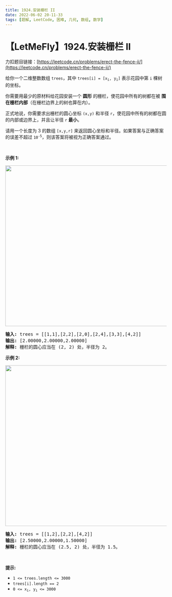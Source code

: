 ```yaml
---
title: 1924.安装栅栏 II
date: 2022-06-02 20-11-33
tags: [题解, LeetCode, 困难, 几何, 数组, 数学]
---
```


# 【LetMeFly】1924.安装栅栏 II

力扣题目链接：[https://leetcode.cn/problems/erect-the-fence-ii/](https://leetcode.cn/problems/erect-the-fence-ii/)

<p>给你一个二维整数数组&nbsp;<code>trees</code>，其中 <code>trees[i] = [x<sub>i</sub>, y<sub>i</sub>]</code> 表示花园中第 <code>i</code> 棵树的坐标。</p>

<p>你需要用最少的原材料给花园安装一个 <strong>圆形</strong> 的栅栏，使花园中所有的树都在被 <strong>围在栅栏内部</strong>（在栅栏边界上的树也算在内）。</p>

<p>正式地说，你需要求出栅栏的圆心坐标 <code>(x,y)</code> 和半径 <code>r</code>，使花园中所有的树都在圆的内部或边界上，并且让半径 <code>r</code> <strong>最小</strong>。</p>

<p>请用一个长度为 3 的数组 <code>[x,y,r]</code> 来返回圆心坐标和半径。如果答案与正确答案的误差不超过&nbsp;<code>10<sup>-5</sup></code>，则该答案将被视为正确答案通过。</p>

<p>&nbsp;</p>

<p><strong>示例 1:</strong></p>

<p><strong><img alt="" src="https://assets.leetcode.com/uploads/2021/07/06/trees1.png" style="width: 510px; height: 501px;"></strong></p>

<pre><strong>输入:</strong> trees = [[1,1],[2,2],[2,0],[2,4],[3,3],[4,2]]
<strong>输出:</strong> [2.00000,2.00000,2.00000]
<strong>解释:</strong> 栅栏的圆心应当在 (2, 2) 处，半径为 2。
</pre>

<p><strong>示例 2:</strong></p>

<p><strong><img alt="" src="https://assets.leetcode.com/uploads/2021/07/06/trees2.png" style="width: 510px; height: 501px;"></strong></p>

<pre><strong>输入:</strong> trees = [[1,2],[2,2],[4,2]]
<strong>输出:</strong> [2.50000,2.00000,1.50000]
<strong>解释:</strong> 栅栏的圆心应当在 (2.5, 2) 处，半径为 1.5。
</pre>

<p>&nbsp;</p>

<p><strong>提示:</strong></p>

<ul>
	<li><code>1 &lt;= trees.length &lt;= 3000</code></li>
	<li><code>trees[i].length == 2</code></li>
	<li><code>0 &lt;= x<sub>i</sub>, y<sub>i</sub> &lt;= 3000</code></li>
</ul>


    